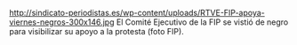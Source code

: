 http://sindicato-periodistas.es/wp-content/uploads/RTVE-FIP-apoya-viernes-negros-300x146.jpg
El Comité Ejecutivo de la FIP se vistió de negro para visibilizar su apoyo a la protesta (foto FIP).
